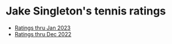 # Jake Singleton's tennis ratings

* [Ratings thru Jan 2023](https://jakesingi.github.io/tennis_ratings/feb23)
* [Ratings thru Dec 2022](https://jakesingi.github.io/tennis_ratings/jan23)
